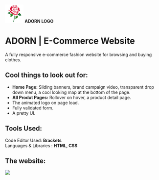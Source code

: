 <img src="https://github.com/RohiniLawrence/Adorn/blob/master/images/icon.png" width="60"> __ADORN LOGO__ 
# ADORN | E-Commerce Website
A fully responsive e-commerce fashion website for browsing and buying clothes.

## Cool things to look out for:  
* __Home Page:__ Sliding banners, brand campaign video, transparent drop down menu, a cool looking map at the bottom of the page.
* __All Produt Pages:__ Rollover on hover, a product detail page.
* The animated logo on page load.
* Fully validated form.
* A pretty UI.

## Tools Used: 
 Code Editor Used:  **Brackets**  
 Languages & Libraries : **HTML, CSS** 
 
 ## The website: 
<img src="https://github.com/RohiniLawrence/rohinilawrence.github.io/blob/master/images/Main%20Adorn.gif" width="600"> 


